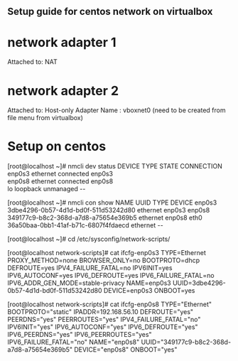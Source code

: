 ## Setup guide for centos network on virtualbox

# network adapter 1
  Attached to: NAT
# network adapter 2
  Attached to: Host-only Adapter
  Name : vboxnet0 (need to be created from file menu from virtualbox)


# Setup on centos

[root@localhost ~]# nmcli dev status
DEVICE  TYPE      STATE      CONNECTION 
enp0s3  ethernet  connected  enp0s3     
enp0s8  ethernet  connected  enp0s8     
lo      loopback  unmanaged  --        

[root@localhost ~]# nmcli con show
NAME    UUID                                  TYPE      DEVICE 
enp0s3  3dbe4296-0b57-4d1d-bd0f-511d53242d80  ethernet  enp0s3 
enp0s8  349177c9-b8c2-368d-a7d8-a75654e369b5  ethernet  enp0s8 
eth0    36a50baa-0bb1-41af-b71c-6807f4fdaecd  ethernet  --    

[root@localhost ~]# cd /etc/sysconfig/network-scripts/

[root@localhost network-scripts]# cat ifcfg-enp0s3
TYPE=Ethernet
PROXY_METHOD=none
BROWSER_ONLY=no
BOOTPROTO=dhcp
DEFROUTE=yes
IPV4_FAILURE_FATAL=no
IPV6INIT=yes
IPV6_AUTOCONF=yes
IPV6_DEFROUTE=yes
IPV6_FAILURE_FATAL=no
IPV6_ADDR_GEN_MODE=stable-privacy
NAME=enp0s3
UUID=3dbe4296-0b57-4d1d-bd0f-511d53242d80
DEVICE=enp0s3
ONBOOT=yes

[root@localhost network-scripts]# cat ifcfg-enp0s8
TYPE="Ethernet"
BOOTPROTO="static"
IPADDR=192.168.56.10
DEFROUTE="yes"
PEERDNS="yes"
PEERROUTES="yes"
IPV4_FAILURE_FATAL="no"
IPV6INIT="yes"
IPV6_AUTOCONF="yes"
IPV6_DEFROUTE="yes"
IPV6_PEERDNS="yes"
IPV6_PEERROUTES="yes"
IPV6_FAILURE_FATAL="no"
NAME="enp0s8"
UUID="349177c9-b8c2-368d-a7d8-a75654e369b5"
DEVICE="enp0s8"
ONBOOT="yes"
